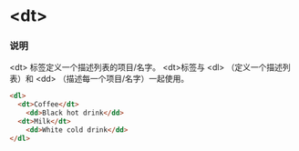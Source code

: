 # &lt;dt&gt;

### 说明
&lt;dt&gt; 标签定义一个描述列表的项目/名字。
&lt;dt&gt;标签与 &lt;dl&gt; （定义一个描述列表）和 &lt;dd&gt; （描述每一个项目/名字）一起使用。


```html
<dl>
  <dt>Coffee</dt>
    <dd>Black hot drink</dd>
  <dt>Milk</dt>
    <dd>White cold drink</dd>
</dl>
```


